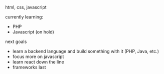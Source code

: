 html, css, javascript

currently learning:
* PHP
* Javascript (on hold)

next goals
* learn a backend language and build something with it (PHP, Java, etc.)
* focus more on javascript
* learn react down the line
* frameworks last
<!---
bernpayot/bernpayot is a ✨ special ✨ repository because its `README.md` (this file) appears on your GitHub profile.
You can click the Preview link to take a look at your changes.
--->
